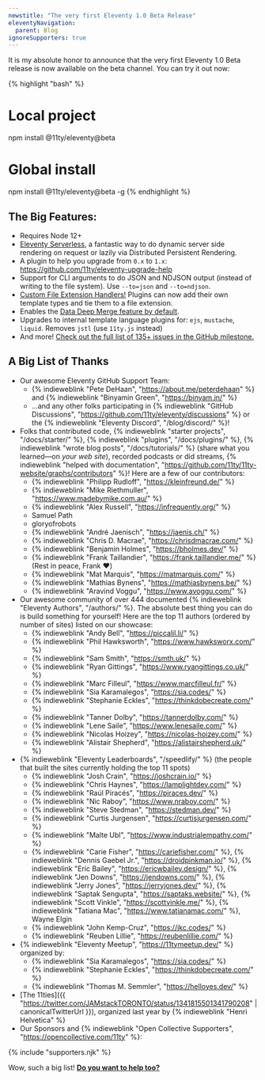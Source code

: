 ```yaml
---
newstitle: "The very first Eleventy 1.0 Beta Release"
eleventyNavigation:
  parent: Blog
ignoreSupporters: true
---
```

It is my absolute honor to announce that the very first Eleventy 1.0 Beta release is now available on the beta channel. You can try it out now:

{% highlight "bash" %}
# Local project
npm install @11ty/eleventy@beta

# Global install
npm install @11ty/eleventy@beta -g
{% endhighlight %}

## The Big Features:

* Requires Node 12+
* [Eleventy Serverless](/docs/plugins/serverless/), a fantastic way to do dynamic server side rendering on request or lazily via Distributed Persistent Rendering.
* A plugin to help you upgrade from `0.x` to `1.x`: https://github.com/11ty/eleventy-upgrade-help
* Support for CLI arguments to do JSON and NDJSON output (instead of writing to the file system). Use `--to=json` and `--to=ndjson`.
* [Custom File Extension Handlers!](https://github.com/11ty/eleventy/issues/117) Plugins can now add their own template types and tie them to a file extension.
* Enables the [Data Deep Merge feature by default](/docs/data-deep-merge/).
* Upgrades to internal template language plugins for: `ejs`, `mustache`, `liquid`. Removes `jstl` (use `11ty.js` instead)
* And more! [Check out the full list of 135+ issues in the GitHub milestone.](https://github.com/11ty/eleventy/milestone/32?closed=1)

## A Big List of Thanks

* Our awesome Eleventy GitHub Support Team:
  * {% indieweblink "Pete DeHaan", "https://about.me/peterdehaan" %} and {% indieweblink "Binyamin Green", "https://binyam.in/" %}
  * …and any other folks participating in {% indieweblink "GitHub Discussions", "https://github.com/11ty/eleventy/discussions" %} or the {% indieweblink "Eleventy Discord", "/blog/discord/" %}!
* Folks that contributed code, {% indieweblink "starter projects", "/docs/starter/" %}, {% indieweblink "plugins", "/docs/plugins/" %}, {% indieweblink "wrote blog posts", "/docs/tutorials/" %} (share what you learned—on _your web site_), recorded podcasts or did streams, {% indieweblink "helped with documentation", "https://github.com/11ty/11ty-website/graphs/contributors" %}! Here are a few of our contributors:
  * {% indieweblink "Philipp Rudloff", "https://kleinfreund.de/" %}
  * {% indieweblink "Mike Riethmuller", "https://www.madebymike.com.au/" %}
  * {% indieweblink "Alex Russell", "https://infrequently.org/" %}
  * Samuel Path
  * gloryofrobots
  * {% indieweblink "André Jaenisch", "https://jaenis.ch/" %}
  * {% indieweblink "Chris D. Macrae", "https://chrisdmacrae.com/" %}
  * {% indieweblink "Benjamin Holmes", "https://bholmes.dev/" %}
  * {% indieweblink "Frank Taillandier", "https://frank.taillandier.me/" %} (Rest in peace, Frank ❤️)
  * {% indieweblink "Mat Marquis", "https://matmarquis.com/" %}
  * {% indieweblink "Mathias Bynens", "https://mathiasbynens.be/" %}
  * {% indieweblink "Aravind Voggu", "https://www.avoggu.com/" %}
* Our awesome community of over 444 documented {% indieweblink "Eleventy Authors", "/authors/" %}. The absolute best thing you can do is build something for yourself! Here are the top 11 authors (ordered by number of sites) listed on our showcase:
  * {% indieweblink "Andy Bell", "https://piccalil.li/" %}
  * {% indieweblink "Phil Hawksworth", "https://www.hawksworx.com/" %}
  * {% indieweblink "Sam Smith", "https://smth.uk/" %}
  * {% indieweblink "Ryan Gittings", "https://www.ryangittings.co.uk/" %}
  * {% indieweblink "Marc Filleul", "https://www.marcfilleul.fr/" %}
  * {% indieweblink "Sia Karamalegos", "https://sia.codes/" %}
  * {% indieweblink "Stephanie Eckles", "https://thinkdobecreate.com/" %}
  * {% indieweblink "Tanner Dolby", "https://tannerdolby.com/" %}
  * {% indieweblink "Lene Saile", "https://www.lenesaile.com/" %}
  * {% indieweblink "Nicolas Hoizey", "https://nicolas-hoizey.com/" %}
  * {% indieweblink "Alistair Shepherd", "https://alistairshepherd.uk/" %}
* {% indieweblink "Eleventy Leaderboards", "/speedlify/" %} (the people that built the sites currently holding the top 11 spots)
  * {% indieweblink "Josh Crain", "https://joshcrain.io/" %}
  * {% indieweblink "Chris Haynes", "https://lamplightdev.com/" %}
  * {% indieweblink "Raúl Piracés", "https://piraces.dev/" %}
  * {% indieweblink "Nic Raboy", "https://www.nraboy.com/" %}
  * {% indieweblink "Steve Stedman", "https://stedman.dev/" %}
  * {% indieweblink "Curtis Jurgensen", "https://curtisjurgensen.com/" %}
  * {% indieweblink "Malte Ubl", "https://www.industrialempathy.com/" %}
  * {% indieweblink "Carie Fisher", "https://cariefisher.com/" %}, {% indieweblink "Dennis Gaebel Jr.", "https://droidpinkman.io/" %}, {% indieweblink "Eric Bailey", "https://ericwbailey.design/" %}, {% indieweblink "Jen Downs", "https://jendowns.com/" %}, {% indieweblink "Jerry Jones", "https://jerryjones.dev/" %}, {% indieweblink "Saptak Sengupta", "https://saptaks.website/" %}, {% indieweblink "Scott Vinkle", "https://scottvinkle.me/" %}, {% indieweblink "Tatiana Mac", "https://www.tatianamac.com/" %}, Wayne Elgin
  * {% indieweblink "John Kemp-Cruz", "https://jkc.codes/" %}
  * {% indieweblink "Reuben Lillie", "https://reubenlillie.com/" %}
* {% indieweblink "Eleventy Meetup", "https://11tymeetup.dev/" %} organized by:
  * {% indieweblink "Sia Karamalegos", "https://sia.codes/" %}
  * {% indieweblink "Stephanie Eckles", "https://thinkdobecreate.com/" %}
  * {% indieweblink "Thomas M. Semmler", "https://helloyes.dev/" %}
* [The 11ties]({{ "https://twitter.com/JAMstackTORONTO/status/1341815501341790208" | canonicalTwitterUrl }}), organized last year by {% indieweblink "Henri Helvetica" %}
* Our Sponsors and {% indieweblink "Open Collective Supporters", "https://opencollective.com/11ty" %}:

{% include "supporters.njk" %}

Wow, such a big list! **[Do you want to help too?](/docs/how-to-support/)**